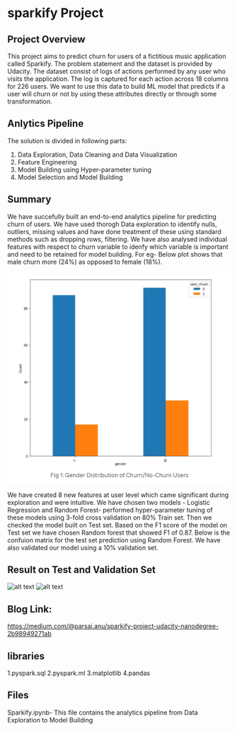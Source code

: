 # sparkify Project

## Project Overview
This project aims to predict churn for users of a fictitious music application called Sparkify. The problem statement and the dataset is provided by Udacity. The dataset consist of logs of actions performed by any user who visits the application. The log is captured for each action across 18 columns for 226 users. We want to use this data to build ML model that predicts if a user will churn or not by using these attributes directly or through some transformation.

## Anlytics Pipeline

The solution is divided in following parts:
1. Data Exploration, Data Cleaning and Data Visualization
2. Feature Engineering
3. Model Building using Hyper-parameter tuning
4. Model Selection and Model Building

## Summary

We have succefully built an end-to-end analytics pipeline for predicting churn of users. We have used thorogh Data exploration to identify nulls, outliers, missing values and have done treatment of these using standard methods such as dropping rows, filtering. We have also analysed individual features with respect to churn variable to idenfy which variable is important and need to be retained for model building. For eg- Below plot shows that male churn more (24%) as opposed to female (18%). 

![alt text](https://github.com/parsai-anu/sparkify/blob/main/Fig1.PNG)

We have created 8 new features at user level which came significant during exploration and were intuitive. We have chosen two models - Logistic Regression and Random Forest- performed hyper-parameter tuning of these models using 3-fold cross validation on 80% Train set. Then we checked the model built on Test set. Based on the F1 score of the model on Test set we have chosen Random forest that showed F1 of 0.87. Below is the confuion matrix for the test set prediction using Random Forest. We have also validated our model using a 10% validation set.

## Result on Test and Validation Set

![alt text](http://url/to/img.png)
![alt text](http://url/to/img.png)


## Blog Link:
https://medium.com/@parsai.anu/sparkify-project-udacity-nanodegree-2b98949271ab


## libraries
1.pyspark.sql
2.pyspark.ml
3.matplotlib
4.pandas

## Files
Sparkify.ipynb- This file contains the analytics pipeline from Data Exploration to Model Building
